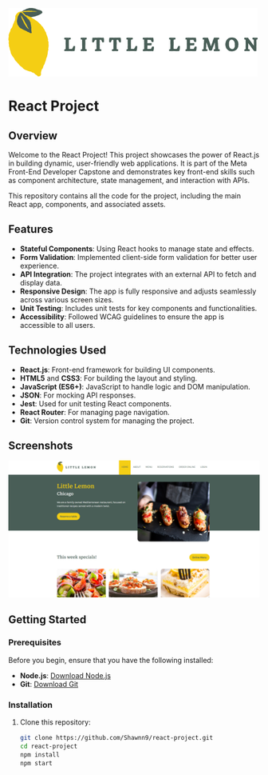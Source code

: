 ![Home Page](https://github.com/Shawnn9/react-project/blob/main/src/components/layout/assets/logo.png)
# React Project

## Overview

Welcome to the React Project! This project showcases the power of React.js in building dynamic, user-friendly web applications. It is part of the Meta Front-End Developer Capstone and demonstrates key front-end skills such as component architecture, state management, and interaction with APIs.

This repository contains all the code for the project, including the main React app, components, and associated assets.

## Features

- **Stateful Components**: Using React hooks to manage state and effects.
- **Form Validation**: Implemented client-side form validation for better user experience.
- **API Integration**: The project integrates with an external API to fetch and display data.
- **Responsive Design**: The app is fully responsive and adjusts seamlessly across various screen sizes.
- **Unit Testing**: Includes unit tests for key components and functionalities.
- **Accessibility**: Followed WCAG guidelines to ensure the app is accessible to all users.

## Technologies Used

- **React.js**: Front-end framework for building UI components.
- **HTML5** and **CSS3**: For building the layout and styling.
- **JavaScript (ES6+)**: JavaScript to handle logic and DOM manipulation.
- **JSON**: For mocking API responses.
- **Jest**: Used for unit testing React components.
- **React Router**: For managing page navigation.
- **Git**: Version control system for managing the project.

## Screenshots

![Home Page](https://github.com/Shawnn9/react-project/blob/main/src/components/pages/Home/assets/image.png) 

## Getting Started

### Prerequisites

Before you begin, ensure that you have the following installed:

- **Node.js**: [Download Node.js](https://nodejs.org/)
- **Git**: [Download Git](https://git-scm.com/)

### Installation

1. Clone this repository:
   ```bash
   git clone https://github.com/Shawnn9/react-project.git
   cd react-project
   npm install
   npm start

